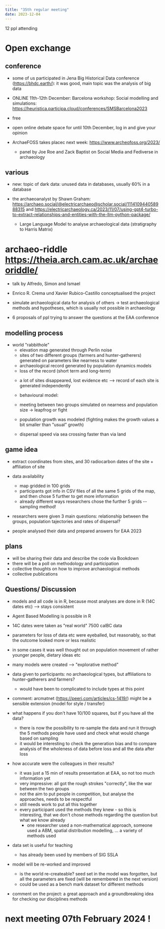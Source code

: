 ```yaml
---
title: "35th regular meeting"
date: 2023-12-04
--- 
```



12 ppl attending

# Open exchange

## conference

- some of us participated in Jena Big Historical Data conference (https://bhdc.earth/): it was good, main topic was the analysis of big data

- ONLINE 11th-12th December: Barcelona workshop: Social modelling and simulations: https://heuristica.participa.cloud/conferences/SMSBarcelona2023
- free
- open online debate space for until 10th December, log in and give your opinion

- ArchaeFOSS takes placec next week: https://www.archeofoss.org/2023/
  - panel by Joe Roe and Zack Baptist on Social Media and Fediverse in archaeology

## various

- new: topic of dark data: unused data in databases, usually 60% in a database

- the archaeoanalyst by Shawn Graham: https://archaeo.social/@electricarchaeo@scholar.social/111410944058988315 and https://electricarchaeology.ca/2023/11/07/using-gpt4-turbo-to-extract-relationships-and-entities-with-the-llm-python-package/
  - Large Language Model to analyse archaeological data (stratigraphy to Harris Matrix)

# archaeo-riddle https://theia.arch.cam.ac.uk/archaeoriddle/
- talk by Alfredo, Simon and Ismael

- Enrico R. Crema und Xavier Rubico-Castillo conceptualised the project
- simulate archaeological data for analysis of others ->  test archaeological methods and hypotheses, which is usually not possible in archaeology
- 6 proposals of ppl trying to answer the questions at the EAA conference

## modelling process
- world "rabbithole"
  - elevation map generated through Perlin noise
  - sites of two different groups (farmers and hunter-gatherers) generated on parameters like nearness to water
  - archaeological record generated by population dynamics models
  + loss of the record (short term and long-term)
  - a lot of sites disappeared, lost evidence etc
  --> record of each site is generated independently

  - behavioural model:
  - meeting between two groups simulated on nearness and population size -> leapfrog or fight
  - population growth was modeled (fighting makes the growth values a bit smaller than "usual" growth)
  - dispersal speed via sea crossing faster than via land

## game idea

- extract coordinates from sites, and 30 radiocarbon dates of the site + affiliation of site
- data availability
  - map gridded in 100 grids
  - participants got info in CSV files of all the same 5 grids of the map, and then chose 5 further to get more information
  - already different ways researchers chose the further 5 grids -- sampling method!

- researchers were given 3 main questions: relationship between the groups, population tajectories and rates of dispersal?
- people analysed their data and prepared answers for EAA 2023

## plans
- will be sharing their data and describe the code via Bookdown
- there will be a poll on methodology and participation
- collective thoughts on how to improve archaeological methods
- collective publications

## Questions/ Discussion
- models and all code is in R, because most analyses are done in R (14C dates etc) --> stays consistent
- Agent Based Modelling is possible in R

- 14C dates were taken as "real world" 7500 calBC data

- parameters for loss of data etc were eyeballed, but reasonably, so that the outcome looked more or less realistic
- in some cases it was well thought out on population movement of rather younger people, dietary ideas etc
- many models were created --> "explorative method"

- data given to participants: no archaeological types, but affiliations to hunter-gatherers and farmers?
  - would have been to complicated to include types at this point

- comment: arcmatnet (https://peerj.com/articles/cs-1419/) might be a sensible extension (model for style / transfer)


- what happens if you don't have 10/100 squares, but if you have all the data?
  - there is now the possibility to re-sample the data and run it through the 5 methods people have used and check what would change based on sampling
  - it would be interesting to check the generation bias and to compare analysis of the wholeness of data before loss and all the data after loss

- how accurate were the colleagues in their results?
  - it was just a 15 min of results presentation at EAA, so not too much information yet
  - very impressive: all got the rough strokes "correctly", like the war between the two groups
  - not the aim to put people in competition, but analyse the approaches, needs to be respectful
  - still needs work to put all this together
  - every participant used the methods they knew - so this is interesting, that we don't chose methods regarding the question but what we know already
    - one researcher used a non-mathematical approach, someone used a ABM, spatial distribution modelling, ... a variety of methods used


- data set is useful for teaching
  - has already been used by members of SIG SSLA

- model will be re-worked and improved
  - is the world re-createable? seed set in the model was forgotten, but all the parameters are fixed (will be remembered in the next version)
  - could be used as a bench mark dataset for different methods


- comment on the project: a great approach and a groundbreaking idea for checking our disciplines methods


# next meeting 07th February 2024 !

